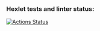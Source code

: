 ### Hexlet tests and linter status:
[![Actions Status](https://github.com/FROSTECKI31/qa-engineer-project-85/actions/workflows/hexlet-check.yml/badge.svg)](https://github.com/FROSTECKI31/qa-engineer-project-85/actions)